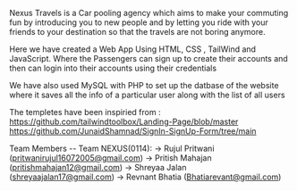 Nexus Travels is a Car pooling agency which aims to make your commuting fun by introducing you to new people and by letting you ride with your friends to your destination so that the travels are not boring anymore.

Here we have created a Web App Using HTML, CSS , TailWind and JavaScript. Where the Passengers can sign up to create their accounts and then can login into their accounts using their credentials

We have also used MySQL with PHP to set up the datbase of the website where it saves all the info of a particular user along with the list of all users

The templetes have been inspiried from :
https://github.com/tailwindtoolbox/Landing-Page/blob/master
https://github.com/JunaidShamnad/SignIn-SignUp-Form/tree/main

Team Members -- Team NEXUS(0114):
-> Rujul Pritwani (pritwanirujul16072005@gmail.com)
-> Pritish Mahajan (pritishmahajan12@gmail.com)
-> Shreyaa Jalan (shreyaajalan17@gmail.com)
-> Revnant Bhatia (Bhatiarevant@gmail.com)
